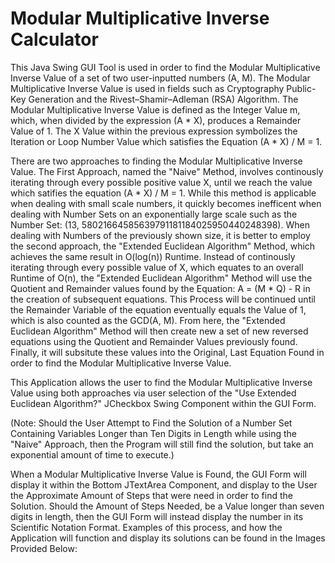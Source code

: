 # Modular Multiplicative Inverse Calculator
This Java Swing GUI Tool is used in order to find the Modular Multiplicative Inverse Value of a set of two user-inputted numbers (A, M). The Modular Multiplicative Inverse Value is used in fields such as Cryptography Public-Key Generation and the Rivest–Shamir–Adleman (RSA) Algorithm. The Modular Multiplicative Inverse Value is defined as the Integer Value m, which, when divided by the expression (A * X), produces a Remainder Value of 1. The X Value within the previous expression symbolizes the Iteration or Loop Number Value which satisfies the Equation (A * X) / M = 1.

There are two approaches to finding the Modular Multiplicative Inverse Value. The First Approach, named the "Naive" Method, involves continously iterating through every possible positive value X, until we reach the value which satifies the equation (A * X) / M = 1. While this method is applicable when dealing with small scale numbers, it quickly becomes inefficent when dealing with Number Sets on an exponentially large scale such as the Number Set: (13, 58021664585639791181184025950440248398). When dealing with Numbers of the previously shown size, it is better to employ the second approach, the "Extended Euclidean Algorithm" Method, which achieves the same result in O(log(n)) Runtime. Instead of continously iterating through every possible value of X, which equates to an overall Runtime of O(n), the "Extended Euclidean Algorithm" Method will use the Quotient and Remainder values found by the Equation: A = (M * Q) - R in the creation of subsequent equations. This Process will be continued until the Remainder Variable of the equation eventually equals the Value of 1, which is also counted as the GCD(A, M). From here, the "Extended Euclidean Algorithm" Method will then create new a set of new reversed equations using the Quotient and Remainder Values previously found. Finally, it will subsitute these values into the Original, Last Equation Found in order to find the Modular Multiplicative Inverse Value.

This Application allows the user to find the Modular Multiplicative Inverse Value using both approaches via user selection of the "Use Extended Euclidean Algorithm?" JCheckbox Swing Component within the GUI Form. 

(Note: Should the User Attempt to Find the Solution of a Number Set Containing Variables Longer than Ten Digits in Length while using the "Naive" Approach, then the Program will still find the solution, but take an exponential amount of time to execute.)

When a Modular Multiplicative Inverse Value is Found, the GUI Form will display it within the Bottom JTextArea Component, and display to the User the Approximate Amount of Steps that were need in order to find the Solution. Should the Amount of Steps Needed, be a Value longer than seven digits in length, then the GUI Form will instead display the number in its Scientific Notation Format. Examples of this process, and how the Application will function and display its solutions can be found in the Images Provided Below:


